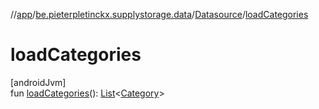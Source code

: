 //[app](../../../index.md)/[be.pieterpletinckx.supplystorage.data](../index.md)/[Datasource](index.md)/[loadCategories](load-categories.md)

# loadCategories

[androidJvm]\
fun [loadCategories](load-categories.md)(): [List](https://kotlinlang.org/api/latest/jvm/stdlib/kotlin.collections/-list/index.html)&lt;[Category](../-category/index.md)&gt;
